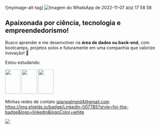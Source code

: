 ![myimage-alt-tag] ![Imagem do WhatsApp de 2022-11-07 à(s) 17 58 58](https://user-images.githubusercontent.com/108701893/200418530-060ddbc0-a846-4cff-979d-c5fe20dcd303.jpg)

## Apaixonada por ciência, tecnologia e empreendedorismo! ##

Busco aprender e me desenvolver na <b>área de dados ou back-end</b>, com bootcamps, projetos solos e futuramente em uma companhia que valorize inovação! :dizzy:

Estou estudando:

<img src="https://cdn.jsdelivr.net/gh/devicons/devicon/icons/python/python-original-wordmark.svg" width="50" height="80" /> <img src="https://cdn.jsdelivr.net/gh/devicons/devicon/icons/postgresql/postgresql-original-wordmark.svg" width="50" height="80" /> <img src="https://cdn.jsdelivr.net/gh/devicons/devicon/icons/fastapi/fastapi-original-wordmark.svg" width="50" height="80" />
            
Minhas redes de contato 
jaianealmeid4@gmail.com
https://img.shields.io/badge/LinkedIn-0077B5?style=for-the-badge&logo=linkedin&logoColor=white
 
 <img src="{BadgeURLHere}" />


<!---
jaiane-almeida/jaiane-almeida is a ✨ special ✨ repository because its `README.md` (this file) appears on your GitHub profile.
You can click the Preview link to take a look at your changes.
--->
